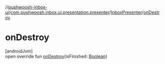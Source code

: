 //[pushwoosh-inbox-ui](../../../index.md)/[com.pushwoosh.inbox.ui.presentation.presenter](../index.md)/[InboxPresenter](index.md)/[onDestroy](on-destroy.md)

# onDestroy

[androidJvm]\
open override fun [onDestroy](on-destroy.md)(isFinished: [Boolean](https://kotlinlang.org/api/latest/jvm/stdlib/kotlin-stdlib/kotlin/-boolean/index.html))
